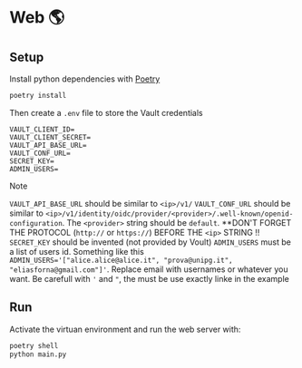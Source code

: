 # Web 🌎

## Setup

Install python dependencies with [Poetry](https://python-poetry.org/)

```bash
poetry install
```

Then create a `.env` file to store the Vault credentials

```
VAULT_CLIENT_ID=
VAULT_CLIENT_SECRET=
VAULT_API_BASE_URL=
VAULT_CONF_URL=
SECRET_KEY=
ADMIN_USERS=
```

> [!NOTE]
> `VAULT_API_BASE_URL` should be similar to `<ip>/v1/`
> `VAULT_CONF_URL` should be similar to `<ip>/v1/identity/oidc/provider/<provider>/.well-known/openid-configuration`. The `<provider>` string should be `default`.
> **DON'T FORGET THE PROTOCOL (`http://` or `https://`) BEFORE THE `<ip>` STRING !!
> `SECRET_KEY` should be invented (not provided by Voult)
> `ADMIN_USERS` must be a list of users id. Something like this `ADMIN_USERS='["alice.alice@alice.it", "prova@unipg.it", "eliasforna@gmail.com"]'`.
> Replace email with usernames or whatever you want. Be carefull with `'` and `"`, the must be use exactly linke in the example

## Run

Activate the virtuan environment and run the web server with:

```bash
poetry shell
python main.py
```
